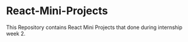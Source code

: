 # React-Mini-Projects
This Repository contains React Mini Projects that done during internship week 2.
